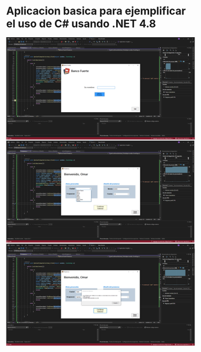 # Aplicacion basica para ejemplificar el uso de C# usando .NET 4.8
![1](preview/1.png)
![2](preview/2.png)
![4](preview/4.png)
